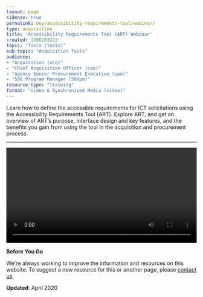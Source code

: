 ```yaml
---
layout: page
sidenav: true
permalink: buy/accessibility-requirements-tool/webinar/
type: acquisition
title: 'Accessibility Requirements Tool (ART) Webinar'
created: 1586283223
topic: "Tools (tools)"
sub-topic: "Acquisition Tools"
audience:
- "Acquisition (acq)"
- "Chief Acquisition Officer (cao)"
- "Agency Senior Procurement Executive (spe)"
- "508 Program Manager (508pm)"
resource-type: "Training"
format: "Video & Synchronized Media (video)"
---
```


Learn how to define the accessible requirements for ICT solicitations using the Accessibility Requirements Tool (ART). Explore ART, and get an overview of ART’s purpose, interface design and key features, and the benefits you gain from using the tool in the acquisition and procurement process.

* * *

<video controls="controls" data-vscid="3qesx4ovd" style="width:100%"><source src="https://assets.section508.gov/files/ART-Webinar-Dec-2019(OC).m4v" type="video/mp4" /></video>

<div class="border-base radius-lg border-1px">
  <div class="padding-1">
    <strong>Before You Go</strong><br />
    <p dir="ltr">
      We're always working to improve the information and resources on this website. To suggest a new resource for this or another page, please <a class="mailto" href="mailto:section.508@gsa.gov">contact us</a>.
    </p>
  </div>
</div>

**Updated**: April 2020